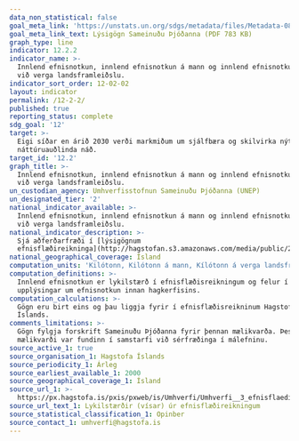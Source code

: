 ```yaml
---
data_non_statistical: false
goal_meta_link: 'https://unstats.un.org/sdgs/metadata/files/Metadata-08-04-02.pdf'
goal_meta_link_text: Lýsigögn Sameinuðu Þjóðanna (PDF 783 KB)
graph_type: line
indicator: 12.2.2
indicator_name: >-
  Innlend efnisnotkun, innlend efnisnotkun á mann og innlend efnisnotkun miðað
  við verga landsframleiðslu.
indicator_sort_order: 12-02-02
layout: indicator
permalink: /12-2-2/
published: true
reporting_status: complete
sdg_goal: '12'
target: >-
  Eigi síðar en árið 2030 verði markmiðum um sjálfbæra og skilvirka nýtingu
  náttúruauðlinda náð.
target_id: '12.2'
graph_title: >-
  Innlend efnisnotkun, innlend efnisnotkun á mann og innlend efnisnotkun miðað
  við verga landsframleiðslu.
un_custodian_agency: Umhverfisstofnun Sameinuðu Þjóðanna (UNEP)
un_designated_tier: '2'
national_indicator_available: >-
  Innlend efnisnotkun, innlend efnisnotkun á mann og innlend efnisnotkun miðað
  við verga landsframleiðslu.
national_indicator_description: >-
  Sjá aðferðarfræði í [lýsigögnum
  efnisflæðireikninga](http://hagstofan.s3.amazonaws.com/media/public/2020/7e196e70-d038-43f8-9d9d-18f18ede6574.pdf)
national_geographical_coverage: Ísland
computation_units: 'Kilótonn, Kilótonn á mann, Kílótonn á verga landsframleiðslu'
computation_definitions: >-
  Innlend efnisnotkun er lykilstærð í efnisflæðisreikningum og felur í sér
  upplýsingar um efnisnotkun innan hagkerfisins.
computation_calculations: >-
  Gögn eru birt eins og þau liggja fyrir í efnisflæðisreikninum Hagstofu
  Íslands.
comments_limitations: >-
  Gögn fylgja forskrift Sameinuðu Þjóðanna fyrir þennan mælikvarða. Þessi
  mælikvarði var fundinn í samstarfi við sérfræðinga í málefninu.
source_active_1: true
source_organisation_1: Hagstofa Íslands
source_periodicity_1: Árleg
source_earliest_available_1: 2000
source_geographical_coverage_1: Ísland
source_url_1: >-
  https://px.hagstofa.is/pxis/pxweb/is/Umhverfi/Umhverfi__3_efnisflaedi__3_efnisflaedireikningar/UMH34050.px
source_url_text_1: Lykilstærðir (vísar) úr efnisflæðireikningum
source_statistical_classification_1: Opinber
source_contact_1: umhverfi@hagstofa.is
---
```

